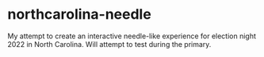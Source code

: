# northcarolina-needle

My attempt to create an interactive needle-like experience for election night 2022 in North Carolina. Will attempt to test during the primary.
